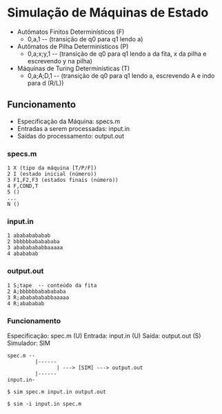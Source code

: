 # Simulação de Máquinas de Estado
- Autômatos Finitos Determinísticos (F)
  - 0,a,1  -- (transição de q0 para q1 lendo a)
- Autômatos de Pilha Determinísticos (P)
  - 0,a;x;y,1  -- (transição de q0 para q1 lendo a da fita, x da pilha e escrevendo y na pilha)
- Máquinas de Turing Determinísticas (T)
  - 0,a;A;D,1  -- (transição de q0 para q1 lendo a, escrevendo A e indo para d (R/L))

## Funcionamento
- Especificação da Máquina: specs.m
- Entradas a serem processadas: input.in
- Saídas do processamento: output.out

### specs.m
```
1 X (tipo da máquina [T/P/F])
2 I (estado inicial (número))
3 F1,F2,F3 (estados finais (número))
4 F,COND,T
5 ()
...
N ()
```

### input.in
```
1 abababababab
2 bbbbbbababababa
3 abababababbaaaaa
4 abababab
```

### output.out
```  (S = Accept/Reject)
1 S;tape  -- conteúdo da fita
2 A;bbbbbbababababa
3 R;abababababbaaaaa
4 R;abababab
```

### Funcionamento
Especificação: spec.m   (U)
Entrada: input.in       (U)
Saída: output.out       (S)
Simulador: SIM

```
spec.m --
         |------
                | ---> [SIM] ---> output.out
         |------
input.in-

$ sim spec.m input.in output.out

$ sim -i input.in spec.m
```
